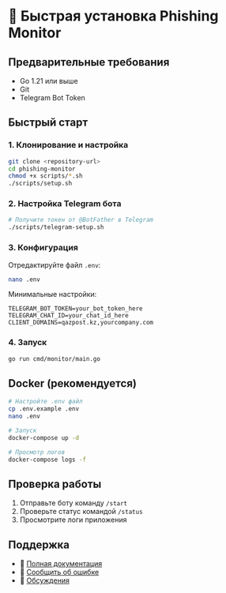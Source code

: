# 🚀 Быстрая установка Phishing Monitor

## Предварительные требования

- Go 1.21 или выше
- Git
- Telegram Bot Token

## Быстрый старт

### 1. Клонирование и настройка

```bash
git clone <repository-url>
cd phishing-monitor
chmod +x scripts/*.sh
./scripts/setup.sh
```

### 2. Настройка Telegram бота

```bash
# Получите токен от @BotFather в Telegram
./scripts/telegram-setup.sh
```

### 3. Конфигурация

Отредактируйте файл `.env`:

```bash
nano .env
```

Минимальные настройки:
```env
TELEGRAM_BOT_TOKEN=your_bot_token_here
TELEGRAM_CHAT_ID=your_chat_id_here
CLIENT_DOMAINS=qazpost.kz,yourcompany.com
```

### 4. Запуск

```bash
go run cmd/monitor/main.go
```

## Docker (рекомендуется)

```bash
# Настройте .env файл
cp .env.example .env
nano .env

# Запуск
docker-compose up -d

# Просмотр логов
docker-compose logs -f
```

## Проверка работы

1. Отправьте боту команду `/start`
2. Проверьте статус командой `/status`
3. Просмотрите логи приложения

## Поддержка

- 📖 [Полная документация](README.md)
- 🐛 [Сообщить об ошибке](issues)
- 💬 [Обсуждения](discussions)